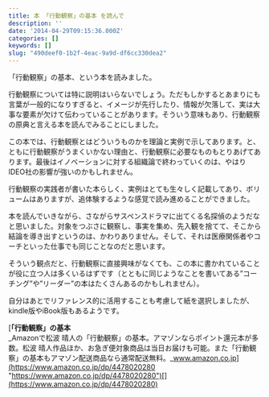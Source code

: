 ```yaml
---
title: 本 「行動観察」の基本 を読んで
description: ''
date: '2014-04-29T09:15:36.000Z'
categories: []
keywords: []
slug: "490deef0-1b2f-4eac-9a9d-df6cc330dea2"
---
```

「行動観察」の基本、という本を読みました。

行動観察については特に説明はいらないでしょう。ただもしかするとあまりにも言葉が一般的になりすぎると、イメージが先行したり、情報が欠落して、実は大事な要素が欠けて伝わっていることがあります。そういう意味もあり、行動観察の原典と言える本を読んでみることにしました。

この本では、行動観察とはどういうものかを理論と実例で示してあります。と、ともに行動観察がうまくいかない理由と、行動観察に必要なものもとりあげてあります。最後はイノベーションに対する組織論で終わっていくのは、やはりIDEO社の影響が強いのかもしれません。

行動観察の実践者が書いた本らしく、実例はとても生々しく記載してあり、ボリュームはありますが、追体験するような感覚で読み進めることができました。

本を読んでいきながら、さながらサスペンスドラマに出てくる名探偵のようだなと思いました。対象をつぶさに観察し、事実を集め、先入観を捨てて、そこから結論を導き出すというのは、かわりありません。そして、それは医療関係者やコーチといった仕事でも同じことなのだと思います。

そういう観点だと、行動観察に直接興味がなくても、この本に書かれていることが役に立つ人は多くいるはずです（とともに同じようなことを書いてある”コーチング”や”リーダー”の本はたくさんあるのかもしれません）。

自分はあとでリファレンス的に活用することも考慮して紙を選択しましたが、kindle版やiBook版もあるようです。

[**「行動観察」の基本**  
_Amazonで松波 晴人の「行動観察」の基本。アマゾンならポイント還元本が多数。松波 晴人作品ほか、お急ぎ便対象商品は当日お届けも可能。また「行動観察」の基本もアマゾン配送商品なら通常配送無料。_www.amazon.co.jp](https://www.amazon.co.jp/dp/4478020280 "https://www.amazon.co.jp/dp/4478020280")[](https://www.amazon.co.jp/dp/4478020280)